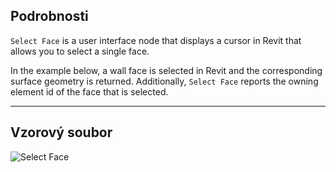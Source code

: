 ## Podrobnosti
`Select Face` is a user interface node that displays a cursor in Revit that allows you to select a single face.

In the example below, a wall face is selected in Revit and the corresponding surface geometry is returned. Additionally, `Select Face` reports the owning element id of the face that is selected.
___
## Vzorový soubor

![Select Face](./Dynamo.Nodes.DSFaceSelection_img.jpg)
